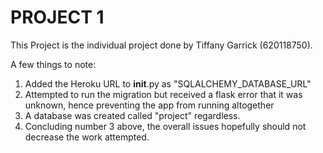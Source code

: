 # PROJECT 1
This Project is the individual project done by Tiffany Garrick (620118750).
 
A few things to note:
1. Added the Heroku URL to __init__.py as "SQLALCHEMY_DATABASE_URL"
2. Attempted to run the migration but received a flask error that it was unknown, hence preventing the app from running altogether
3. A database was created called "project" regardless.
4. Concluding number 3 above, the overall issues hopefully should not decrease the work attempted.